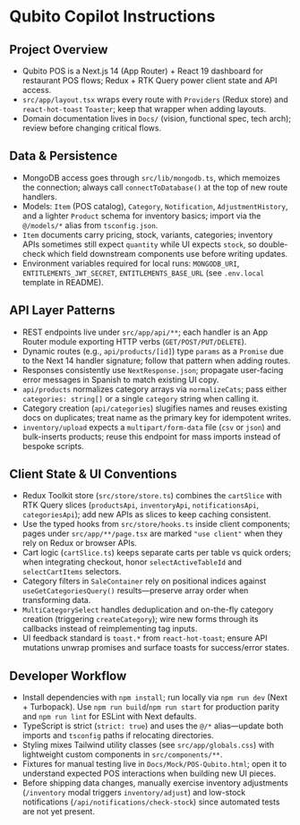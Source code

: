 # Qubito Copilot Instructions

## Project Overview
- Qubito POS is a Next.js 14 (App Router) + React 19 dashboard for restaurant POS flows; Redux + RTK Query power client state and API access.
- `src/app/layout.tsx` wraps every route with `Providers` (Redux store) and `react-hot-toast` `Toaster`; keep that wrapper when adding layouts.
- Domain documentation lives in `Docs/` (vision, functional spec, tech arch); review before changing critical flows.

## Data & Persistence
- MongoDB access goes through `src/lib/mongodb.ts`, which memoizes the connection; always call `connectToDatabase()` at the top of new route handlers.
- Models: `Item` (POS catalog), `Category`, `Notification`, `AdjustmentHistory`, and a lighter `Product` schema for inventory basics; import via the `@/models/*` alias from `tsconfig.json`.
- `Item` documents carry pricing, stock, variants, categories; inventory APIs sometimes still expect `quantity` while UI expects `stock`, so double-check which field downstream components use before writing updates.
- Environment variables required for local runs: `MONGODB_URI`, `ENTITLEMENTS_JWT_SECRET`, `ENTITLEMENTS_BASE_URL` (see `.env.local` template in README).

## API Layer Patterns
- REST endpoints live under `src/app/api/**`; each handler is an App Router module exporting HTTP verbs (`GET/POST/PUT/DELETE`).
- Dynamic routes (e.g., `api/products/[id]`) type `params` as a `Promise` due to the Next 14 handler signature; follow that pattern when adding routes.
- Responses consistently use `NextResponse.json`; propagate user-facing error messages in Spanish to match existing UI copy.
- `api/products` normalizes category arrays via `normalizeCats`; pass either `categories: string[]` or a single `category` string when calling it.
- Category creation (`api/categories`) slugifies names and reuses existing docs on duplicates; treat name as the primary key for idempotent writes.
- `inventory/upload` expects a `multipart/form-data` file (`csv` or `json`) and bulk-inserts products; reuse this endpoint for mass imports instead of bespoke scripts.

## Client State & UI Conventions
- Redux Toolkit store (`src/store/store.ts`) combines the `cartSlice` with RTK Query slices (`productsApi`, `inventoryApi`, `notificationsApi`, `categoriesApi`); add new APIs as slices to keep caching consistent.
- Use the typed hooks from `src/store/hooks.ts` inside client components; pages under `src/app/**/page.tsx` are marked `"use client"` when they rely on Redux or browser APIs.
- Cart logic (`cartSlice.ts`) keeps separate carts per table vs quick orders; when integrating checkout, honor `selectActiveTableId` and `selectCartItems` selectors.
- Category filters in `SaleContainer` rely on positional indices against `useGetCategoriesQuery()` results—preserve array order when transforming data.
- `MultiCategorySelect` handles deduplication and on-the-fly category creation (triggering `createCategory`); wire new forms through its callbacks instead of reimplementing tag inputs.
- UI feedback standard is `toast.*` from `react-hot-toast`; ensure API mutations unwrap promises and surface toasts for success/error states.

## Developer Workflow
- Install dependencies with `npm install`; run locally via `npm run dev` (Next + Turbopack). Use `npm run build`/`npm run start` for production parity and `npm run lint` for ESLint with Next defaults.
- TypeScript is strict (`strict: true`) and uses the `@/*` alias—update both imports and `tsconfig` paths if relocating directories.
- Styling mixes Tailwind utility classes (see `src/app/globals.css`) with lightweight custom components in `src/components/**`.
- Fixtures for manual testing live in `Docs/Mock/POS-Qubito.html`; open it to understand expected POS interactions when building new UI pieces.
- Before shipping data changes, manually exercise inventory adjustments (`/inventory` modal triggers `inventory/adjust`) and low-stock notifications (`/api/notifications/check-stock`) since automated tests are not yet present.
